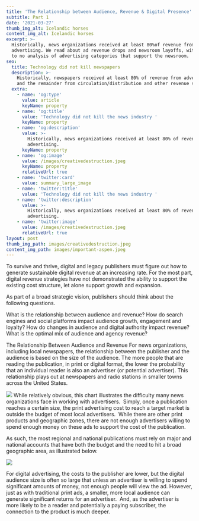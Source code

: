 ```yaml
---
title: 'The Relationship between Audience, Revenue & Digital Presence'
subtitle: Part 1
date: '2021-03-27'
thumb_img_alt: Icelandic horses
content_img_alt: Icelandic horses
excerpt: >-
  Historically, news organizations received at least 80%of revenue from
  advertising. We read about ad revenue drops and newsroom layoffs, with little
  to no analysis of advertising categories that support the newsroom.
seo:
  title: Technology did not kill newspapers
  description: >-
    Historically, newspapers received at least 80% of revenue from advertising
    and the remainder from circulation/distribution and other revenue sources
  extra:
    - name: 'og:type'
      value: article
      keyName: property
    - name: 'og:title'
      value: 'Technology did not kill the news industry '
      keyName: property
    - name: 'og:description'
      value: >-
        Historically, news organizations received at least 80% of revenue from
        advertising. 
      keyName: property
    - name: 'og:image'
      value: /images/creativedestruction.jpeg
      keyName: property
      relativeUrl: true
    - name: 'twitter:card'
      value: summary_large_image
    - name: 'twitter:title'
      value: 'Technology did not kill the news industry '
    - name: 'twitter:description'
      value: >-
        Historically, news organizations received at least 80% of revenue from
        advertising. 
    - name: 'twitter:image'
      value: /images/creativedestruction.jpeg
      relativeUrl: true
layout: post
thumb_img_path: images/creativedestruction.jpeg
content_img_path: images/important-aspen.jpeg
---
```

To survive and thrive, digital and legacy publishers must figure out how to generate sustainable digital revenue at an increasing rate.  For the most part, digital revenue strategies have not demonstrated the ability to support the existing cost structure, let alone support growth and expansion.

As part of a broad strategic vision, publishers should think about the following questions.

What is the relationship between audience and revenue?
How do search engines and social platforms impact audience growth, engagement and loyalty?
How do changes in audience and digital authority impact revenue?
What is the optimal mix of audience and agency revenue?

The Relationship Between Audience and Revenue
For news organizations, including local newspapers, the relationship between the publisher and the audience is based on the size of the audience.  The more people that are reading the publication, in print or digital format, the lower the probability that an individual reader is also an advertiser (or potential advertiser).  This relationship plays out at newspapers and radio stations in smaller towns across the United States.

![](/images/Screen%20Shot%202021-03-28%20at%207.35.39%20PM.png)
While relatively obvious, this chart illustrates the difficulty many news organizations face in working with advertisers.  Simply, once a publication reaches a certain size, the print advertising cost to reach a target market is outside the budget of most local advertisers.  While there are other print products and geographic zones, there are not enough advertisers willing to spend enough money on these ads to support the cost of the publication.  

As such, the most regional and national publications must rely on major and national accounts that have both the budget and the need to hit a broad geographic area, as illustrated below.

![](/images/Screen%20Shot%202021-03-28%20at%207.36.25%20PM.png)

For digital advertising, the costs to the publisher are lower, but the digital audience size is often so large that unless an advertiser is willing to spend significant amounts of money, not enough people will view the ad. However, just as with traditional print ads, a smaller, more local audience can generate significant returns for an advertiser.  And, as the advertiser is more likely to be a reader and potentially a paying subscriber, the connection to the product is much deeper.
